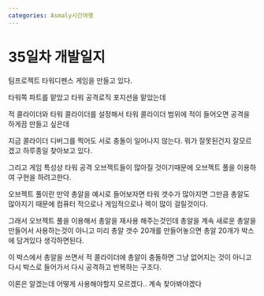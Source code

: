 ```yaml
---
categories: Asmaly시간여행
---
```

# 35일차 개발일지

팀프로젝트 타워디펜스 게임을 만들고 있다.

타워쪽 파트를 맡았고 타워 공격로직 포지션을 맡았는데

적 콜라이더와 타워 콜라이더를 설정해서 타워 콜라이더 범위에 적이 들어오면 공격을 하게끔 만들고 싶은데

지금 콜라이더 디버그를 찍어도 서로 충돌이 일어나지 않는다. 뭐가 잘못된건지 잘모르겠고 하루종일 찾아보고 있다.

그리고 게임 특성상 타워 공격 오브젝트들이 많아질 것이기때문에 오브젝트 풀을 이용하여 구현을 하려고한다.

오브젝트 풀이란 만약 총알을 예시로 들어보자면 타워 갯수가 많아지면 그만큼 총알도 많아지기 때문에 컴퓨터 적으로나 게임적으로나 렉이 많이 걸릴것이다.

그래서 오브젝트 풀을 이용해서 총알을 재사용 해주는것인데 총알을 계속 새로운 총알을 만들어서 사용하는것이 아니고 미리 총알 갯수 20개를 만들어놓으면 총알 20개가 박스에 담겨있다 생각하면된다.

이 박스에서 총알을 쓰면서 적 콜라이더에 총알이 충돌하면 그냥 없어지는 것이 아니고 다시 박스로 들어가서 다시 공격하고 반복하는 구조다.

이론은 알겠는데 어떻게 사용해야할지 모르겠다.. 계속 찾아봐야겠다 